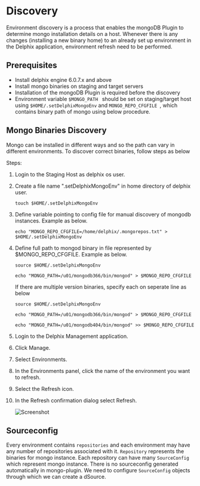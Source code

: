 # Discovery

Environment discovery is a process that enables the mongoDB Plugin to determine mongo installation details on a host. Whenever there is any changes (installing a new binary home) to an already set up environment in the Delphix application, environment refresh need to be performed. 

Prerequisites
-------------

- Install delphix engine 6.0.7.x and above  
- Install mongo binaries on staging and target servers  
- Installation of the mongoDB Plugin is required before the discovery  
- Environment variable `$MONGO_PATH ` should be set on staging/target host using `$HOME/.setDelphixMongoEnv` and `MONGO_REPO_CFGFILE `, which contains binary path of mongo using below procedure.

Mongo Binaries Discovery  
------------------------  
Mongo can be installed in different ways and so the path can vary in different environments. To discover correct binaries, follow steps as below

Steps: 

1. Login to the Staging Host as delphix os user.

2. Create a file name ".setDelphixMongoEnv" in home directory of delphix user.  

    ```
    touch $HOME/.setDelphixMongoEnv
    ```

3. Define variable pointing to config file for manual discovery of mongodb instances. Example as below.  

    ```
    echo "MONGO_REPO_CFGFILE=/home/delphix/.mongorepos.txt" > $HOME/.setDelphixMongoEnv
    ```

4. Define full path to mongod binary in file represented by $MONGO_REPO_CFGFILE. Example as below.  

    ```
    source $HOME/.setDelphixMongoEnv  
    ```

    ```
    echo "MONGO_PATH=/u01/mongodb366/bin/mongod" > $MONGO_REPO_CFGFILE  
    ```

    If there are multiple version binaries, specify each on seperate line as below  

    ```
    source $HOME/.setDelphixMongoEnv  
    ```

    ```
    echo "MONGO_PATH=/u01/mongodb366/bin/mongod" > $MONGO_REPO_CFGFILE  
    ```

    ```
    echo "MONGO_PATH=/u01/mongodb404/bin/mongod" >> $MONGO_REPO_CFGFILE  
    ```

5. Login to the Delphix Management application.
6. Click Manage.
7. Select Environments.
8. In the Environments panel, click the name of the environment you want to refresh.
9. Select the Refresh icon.
10. In the Refresh confirmation dialog select Refresh.

    ![Screenshot](../image/image9.png)

Sourceconfig
------------
Every environment contains `repositories` and each environment may have any number of repositories associated with it. `Repository` represents the binaries for mongo instance. Each repository can have many `SourceConfig` which represent mongo instance. There is no sourceconfig generated automatically in mongo-plugin. We need to configure `SourceConfig` objects through which we can create a dSource. 
